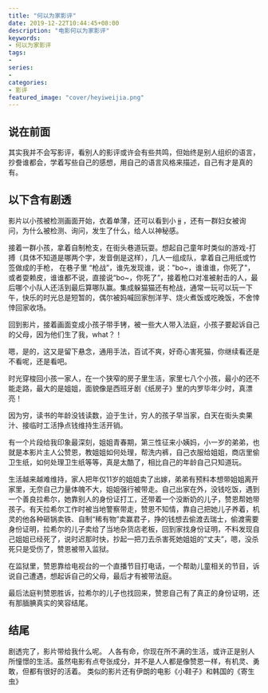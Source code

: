 ```yaml
---
title: "何以为家影评"
date: 2019-12-22T10:44:45+08:00
description: "电影何以为家影评"
keywords:
- 何以为家影评
tags:
-
series:
-
categories:
- 影评
featured_image: "cover/heyiweijia.png"
---
```


## 说在前面

其实我并不会写影评，看别人的影评或许会有些共鸣，但始终是别人组织的语言，抄誊谁都会，学着写些自己的感想，用自己的语言风格来描述，自己有才是真的有。

## 以下含有剧透

影片以小孩被检测画面开始，衣着单薄，还可以看到小 ~~jj~~ ，还有一群妇女被询问，为什么被检测、询问，发生了什么，给人以神秘感。

接着一群小孩，拿着自制枪支，在街头巷道玩耍。想起自己童年时类似的游戏-打搏（具体不知道是哪两个字，发音倒是这样），几人一组成队，拿着自己用纸或竹签做成的手枪，
在巷子里 “枪战”，谁先发现谁，说："bo~，谁谁谁，你死了"，或者耍赖皮，谁谁都不说，直接说“bo~，你死了”，接着枪口对准被射击的人，最后哪个小队人还活到最后算哪队赢。集成躲猫猫还有枪战，通常一玩可以玩一下午，快乐的时光总是短暂的，偶尔被妈喊回家刨洋芋、烧火煮饭或吃晚饭，不舍悻悻回家收场。

回到影片，接着画面变成小孩子带手铐，被一些大人带入法庭，小孩子要起诉自己的父母，因为他们生了我，what？！

嗯，是的，这又是留下悬念，通用手法，百试不爽，好奇心害死猫，你继续看还是不看呢，还是看吧。

时光穿梭回小孩一家人，在一个狭窄的房子里生活，家里七八个小孩，最小的还不能走路，最大的是姐姐，面貌像是西班牙剧《纸房子》里的内罗毕年少时，真漂亮！

因为穷，读书的年龄没钱读数，迫于生计，穷人的孩子早当家，白天在街头卖果汁、接临时工活挣点钱维持生活开销。

有一个片段给我印象最深刻，姐姐青春期，第三性征来小姨妈，小一岁的弟弟，也就是本影片主人公赞恩，教姐姐如何处理，帮洗内裤，自己衣服给姐姐，商店里偷卫生纸，如何处理卫生纸等等，真是太酷了，相比自己的年龄自己只知道玩。

生活越来越难维持，家人把年仅11岁的姐姐卖了出嫁，弟弟有预料本想带姐姐离开家里，无奈自己力量体魄不大，姐姐强行被带走。自己出家在外，没钱吃饭，遇到一个善良拉希尔，她靠别人的身份证打工，还带着一个没断奶的儿子，赞恩帮她带孩子。有天拉希尔工作时被当地警察带走，赞恩不知情，靠自己把她儿子养着，机灵的他各种砸锅卖铁、自制“稀有物”卖赢君子，挣的钱想去偷渡去瑞士，偷渡需要身份证明，拉希尔的儿子卖给了当地杂货店老板，回到家找身份证明，不料发现自己姐姐已经死了，说时迟那时快，抄起一把刀去杀害死她姐姐的“丈夫”，嗯，没杀死只是受伤了，赞恩被带入监狱。


在监狱里，赞恩靠给电视台的一个直播节目打电话，一个帮助儿童相关的节目，诉说自己遭遇，想起诉自己的父母，最后才有被带法庭。

最后法庭判赞恩胜诉，拉希尔的儿子也找回来，赞恩自己有了真正的身份证明，还有那腼腆真实的笑容结尾。

## 结尾

剧透完了，影片带给我什么呢。
人各有命，你现在所不满的生活，或许正是别人所憧憬的生活。虽然电影有点夸张成分，并不是人人都是像赞恩一样，有机灵、勇敢，但都有很好的活着。
类似的影片还有伊朗的电影《小鞋子》和韩国的《寄生虫》

















